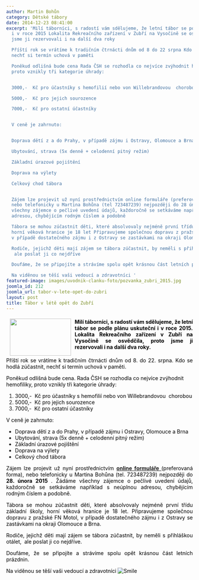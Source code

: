 ```yaml
---
author: Martin Bohůn
category: Dětské tábory
date: 2014-12-23 08:41:00
excerpt: 'Milí táborníci, s radostí vám sdělujeme, že letní tábor se podle plánu uskuteční
  i v roce 2015 Lokalita Rekreačního zařízení v Zubří na Vysočině se osvědčila, proto
  jsme ji rezervovali i na další dva roky

  Příští rok se vrátíme k tradičním čtrnácti dnům od 8 do 22 srpna Kdo se hodlá zúčastnit,
  nechť si termín uchová v paměti

  Poněkud odlišná bude cena Rada ČSH se rozhodla co nejvíce zvýhodnit hemofiliky,
  proto vznikly tři kategorie úhrady:


  3000,-  Kč pro účastníky s hemofilií nebo von Willebrandovou  chorobou

  5000,-  Kč pro jejich sourozence

  7000,-  Kč pro ostatní účastníky


  V ceně je zahrnuto:


  Doprava dětí z a do Prahy, v případě zájmu i Ostravy, Olomouce a Brna

  Ubytování, strava (5x denně + celodenní pitný režim)

  Základní úrazové pojištění

  Doprava na výlety

  Celkový chod tábora


  Zájem lze projevit už nyní prostřednictvím online formuláře (preferovaná forma),
  nebo telefonicky u Martina Bohůna (tel 723487239) nejpozději do 28 února 2015 Žádáme
  všechny zájemce o pečlivé uvedení údajů, každoročně se setkáváme například s neúplnou
  adresou, chybějícím rodným číslem a podobně

  Tábora se mohou zúčastnit děti, které absolvovaly nejméně první třídu základní školy,
  horní věková hranice je 18 let Připravujeme společnou dopravu z pražské FN Motol,
  v případě dostatečného zájmu i z Ostravy se zastávkami na okraji Olomouce a Brna

  Rodiče, jejichž děti mají zájem se tábora zúčastnit, by neměli s přihláškou otálet,
   ale poslat ji co nejdříve

  Doufáme, že se připojíte a strávíme spolu opět krásnou část letních prázdnin

  Na viděnou se těší vaši vedoucí a zdravotníci '
featured-image: images/uvodnik-clanku-foto/pozvanka_zubri_2015.jpg
joomla_id: 212
joomla_url: tabor-v-lete-opet-do-zubri
layout: post
title: Tábor v létě opět do Zubří
---
```


<h4 style="text-align: justify;">
 <img border="0" height="100" src="{{ site.baseurl }}/images/uvodnik-clanku-foto/pozvanka_zubri_2015.jpg" style="float: left; margin-left: 10px; margin-right: 10px;" width="165"/>
 <span style="color: #000000;">
  Milí táborníci, s radostí vám sdělujeme, že letní tábor se podle plánu uskuteční i v roce 2015. Lokalita Rekreačního zařízení v Zubří na Vysočině se osvědčila, proto jsme ji rezervovali i na další dva roky.
 </span>
</h4>
<p style="text-align: justify;">
 <span style="color: #000000;">
  Příští rok se vrátíme k tradičním čtrnácti dnům od 8. do 22. srpna. Kdo se hodlá zúčastnit, nechť si termín uchová v paměti.
 </span>
</p>
<p>
 <span style="color: #000000;">
  Poněkud odlišná bude cena. Rada ČSH se rozhodla co nejvíce zvýhodnit hemofiliky, proto vznikly tři kategorie úhrady:
 </span>
</p>
<ol>
 <li>
  <span style="color: #000000;">
   3000,-  Kč pro účastníky s hemofilií nebo von Willebrandovou  chorobou
  </span>
 </li>
 <li>
  <span style="color: #000000;">
   5000,-  Kč pro jejich sourozence
  </span>
 </li>
 <li>
  <span style="color: #000000;">
   7000,-  Kč pro ostatní účastníky
  </span>
 </li>
</ol>
<p>
 <span style="color: #000000;">
  V ceně je zahrnuto:
 </span>
</p>
<ul>
 <li>
  <span style="color: #000000;">
   Doprava dětí z a do Prahy, v případě zájmu i Ostravy, Olomouce a Brna
  </span>
 </li>
 <li>
  <span style="color: #000000;">
   Ubytování, strava (5x denně + celodenní pitný režim)
  </span>
 </li>
 <li>
  <span style="color: #000000;">
   Základní úrazové pojištění
  </span>
 </li>
 <li>
  <span style="color: #000000;">
   Doprava na výlety
  </span>
 </li>
 <li>
  <span style="color: #000000;">
   Celkový chod tábora
  </span>
 </li>
</ul>
<p style="text-align: justify;">
 <span style="color: #000000;">
  Zájem lze projevit už nyní prostřednictvím
 </span>
 <a href="index.php/cs/?option=com_chronoforms&amp;chronoform=Deadline" title="Deadline LHT 2015">
  <strong>
   online formuláře
  </strong>
 </a>
 <span style="color: #000000;">
  (preferovaná forma), nebo telefonicky u Martina Bohůna (tel. 723487239) nejpozději do
  <strong>
   28. února 2015
  </strong>
  . Žádáme všechny zájemce o pečlivé uvedení údajů, každoročně se setkáváme například s neúplnou adresou, chybějícím rodným číslem a podobně.
 </span>
</p>
<p style="text-align: justify;">
 <span style="color: #000000;">
  Tábora se mohou zúčastnit děti, které absolvovaly nejméně první třídu základní školy, horní věková hranice je 18 let. Připravujeme společnou dopravu z pražské FN Motol, v případě dostatečného zájmu i z Ostravy se zastávkami na okraji Olomouce a Brna.
 </span>
</p>
<p style="text-align: justify;">
 <span style="color: #000000;">
  Rodiče, jejichž děti mají zájem se tábora zúčastnit, by neměli s přihláškou otálet,  ale poslat ji co nejdříve.
 </span>
</p>
<p style="text-align: justify;">
 <span style="color: #000000;">
  Doufáme, že se připojíte a strávíme spolu opět krásnou část letních prázdnin.
 </span>
</p>
<p style="text-align: justify;">
 <span style="color: #000000;">
  Na viděnou se těší vaši vedoucí a zdravotníci
  <img alt="Smile" border="0" src="{{ site.baseurl }}/media/editors/tinymce/jscripts/tiny_mce/plugins/emotions/img/smiley-smile.gif" title="Smile"/>
 </span>
</p>